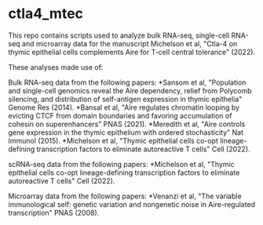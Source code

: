 # ctla4_mtec

This repo contains scripts used to analyze bulk RNA-seq, single-cell RNA-seq and microarray data for the manuscript
Michelson et al, "Ctla-4 on thymic epithelial cells complements Aire for T-cell central tolerance" (2022).

These analyses made use of:

Bulk RNA-seq data from the following papers:
*Sansom et al, "Population and single-cell genomics reveal the Aire dependency, relief from Polycomb silencing, and distribution of self-antigen expression in thymic epithelia" Genome Res (2014).
*Bansal et al, "Aire regulates chromatin looping by evicting CTCF from domain boundaries and favoring accumulation of cohesin on superenhancers" PNAS (2021).
*Meredith et al, "Aire controls gene expression in the thymic epithelium with ordered stochasticity" Nat Immunol (2015).
*Michelson et al, "Thymic epithelial cells co-opt lineage-defining transcription factors to eliminate autoreactive T cells" Cell (2022).

scRNA-seq data from the following papers:
*Michelson et al, "Thymic epithelial cells co-opt lineage-defining transcription factors to eliminate autoreactive T cells" Cell (2022).

Microarray data from the following papers:
*Venanzi et al, "The variable immunological self: genetic variation and nongenetic noise in Aire-regulated transcription" PNAS (2008).